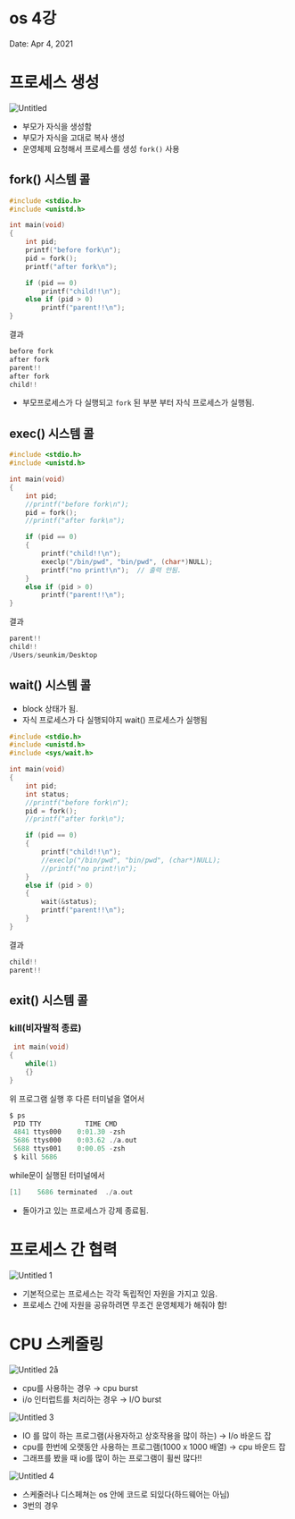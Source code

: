# os 4강

Date: Apr 4, 2021

# 프로세스 생성

![Untitled](https://user-images.githubusercontent.com/35272802/113575231-881fb580-9658-11eb-94f1-9f609be301b7.png)

- 부모가 자식을 생성함
- 부모가 자식을 고대로 복사 생성
- 운영체제 요청해서 프로세스를 생성 `fork()` 사용

## fork() 시스템 콜

```c
#include <stdio.h>
#include <unistd.h>

int main(void)
{
	int pid;
	printf("before fork\n");
	pid = fork();
	printf("after fork\n");

	if (pid == 0)
		printf("child!!\n");
	else if (pid > 0)
		printf("parent!!\n");
}
```

결과

```c
before fork
after fork
parent!!
after fork
child!!  
```

- 부모프로세스가 다 실행되고 `fork` 된 부분 부터 자식 프로세스가 실행됨.

## exec() 시스템 콜

```c
#include <stdio.h>
#include <unistd.h>

int main(void)
{
	int pid;
	//printf("before fork\n");
	pid = fork();
	//printf("after fork\n");

	if (pid == 0)
	{
		printf("child!!\n");
		execlp("/bin/pwd", "bin/pwd", (char*)NULL);
		printf("no print!\n");  // 출력 안됨.
	}
	else if (pid > 0)
		printf("parent!!\n");
}
```

결과

```c
parent!!
child!!
/Users/seunkim/Desktop
```

## wait() 시스템 콜

- block 상태가 됨.
- 자식 프로세스가 다 실행되야지 wait() 프로세스가 실행됨

```c
#include <stdio.h>
#include <unistd.h>
#include <sys/wait.h>

int main(void)
{
	int pid;
	int status;
	//printf("before fork\n");
	pid = fork();
	//printf("after fork\n");

	if (pid == 0)
	{
		printf("child!!\n");
		//execlp("/bin/pwd", "bin/pwd", (char*)NULL);
		//printf("no print!\n");
	}
	else if (pid > 0)
	{
		wait(&status);
		printf("parent!!\n");
	}
}
```

결과

```c
child!!
parent!!
```

## exit() 시스템 콜

### kill(비자발적 종료)

```c
 int main(void)
{
	while(1)
	{}
}
```

위 프로그램 실행 후 다른 터미널을 열어서

```c
$ ps
 PID TTY           TIME CMD
 4841 ttys000    0:01.30 -zsh
 5686 ttys000    0:03.62 ./a.out
 5688 ttys001    0:00.05 -zsh
 $ kill 5686
```

while문이 실행된 터미널에서

```c
[1]    5686 terminated  ./a.out
```

- 돌아가고 있는 프로세스가 강제 종료됨.

# 프로세스 간 협력

![Untitled 1](https://user-images.githubusercontent.com/35272802/113575229-86ee8880-9658-11eb-9585-14f331a4605c.png)

- 기본적으로는 프로세스는 각각 독립적인 자원을 가지고 있음.
- 프로세스 간에 자원을 공유하려면 무조건 운영체제가 해줘야 함!

# CPU 스케줄링

![Untitled 2](https://user-images.githubusercontent.com/35272802/113575387-bc937180-9658-11eb-8c4e-62122ddeb01a.png)å


- cpu를 사용하는 경우 → cpu burst
- i/o 인터럽트를 처리하는 경우 → I/O burst

![Untitled 3](https://user-images.githubusercontent.com/35272802/113575215-82c26b00-9658-11eb-841f-e7b23b7d40d8.png)

- IO 를 많이 하는 프로그램(사용자하고 상호작용을 많이 하는) → I/o 바운드 잡
- cpu를 한번에 오랫동안 사용하는 프로그램(1000 x 1000 배열) → cpu 바운드 잡
- 그래프를 봤을 때 io를 많이 하는 프로그램이 휠씬 많다!!

![Untitled 4](https://user-images.githubusercontent.com/35272802/113575197-7a6a3000-9658-11eb-95e2-ff435dfde04b.png)
- 스케줄러나 디스페쳐는 os 안에 코드로 되있다(하드웨어는 아님)
- 3번의 경우
